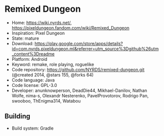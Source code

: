 # Remixed Dungeon

- Home: https://wiki.nyrds.net/, https://pixeldungeon.fandom.com/wiki/Remixed_Dungeon
- Inspiration: Pixel Dungeon
- State: mature
- Download: https://play.google.com/store/apps/details?id=com.nyrds.pixeldungeon.ml&referrer=utm_source%3Dgithub%26utm_content%3Dreadme
- Platform: Android
- Keyword: remake, role playing, roguelike
- Code repository: https://github.com/NYRDS/remixed-dungeon.git (@created 2014, @stars 155, @forks 64)
- Code language: Java
- Code license: GPL-3.0
- Developer: anunknowperson, DeadDie44, Mikhael-Danilov, Nathan Wolfe, nima-s, Olexandr Nesterenko, PavelProvotorov, Rodrigo Pan, swooboo, ThEnigma314, Watabou

## Building

- Build system: Gradle
